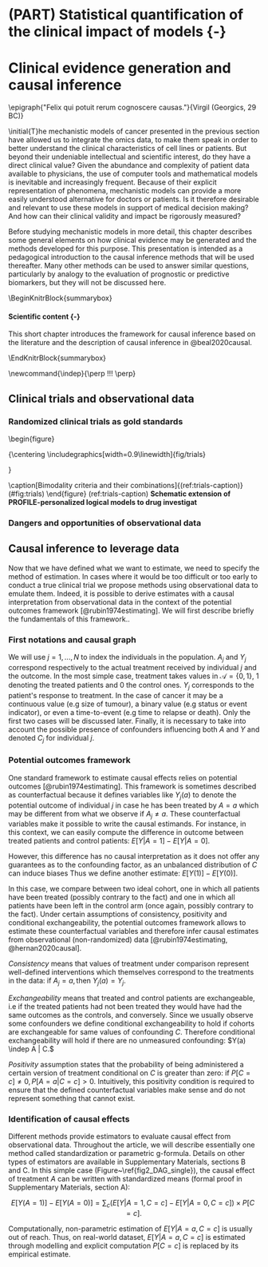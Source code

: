 
# (PART) Statistical quantification of the clinical impact of models {-}

# Clinical evidence generation and causal inference

\epigraph{"Felix qui potuit rerum cognoscere causas."}{Virgil (Georgics, 29 BC)}



\initial{T}he mechanistic models of cancer presented in the previous section have allowed us to integrate the omics data, to make them speak in order to better understand the clinical characteristics of cell lines or patients. But beyond their undeniable intellectual and scientific interest, do they have a direct clinical value? Given the abundance and complexity of patient data available to physicians, the use of computer tools and mathematical models is inevitable and increasingly frequent. Because of their explicit representation of phenomena, mechanistic models can provide a more easily understood alternative for doctors or patients. Is it therefore desirable and relevant to use these models in support of medical decision making? And how can their clinical validity and impact be rigorously measured?




  
Before studying mechanistic models in more detail, this chapter describes some general elements on how clinical evidence may be generated and the methods developed for this purpose. This presentation is intended as a pedagogical introduction to the causal inference methods that will be used thereafter. Many other methods can be used to answer similar questions, particularly by analogy to the evaluation of prognostic or predictive biomarkers, but they will not be discussed here.

\BeginKnitrBlock{summarybox}<div class="summarybox">
#### Scientific content {-}

This short chapter introduces the framework for causal inference based on the literature and the description of causal inference in @beal2020causal.
</div>\EndKnitrBlock{summarybox}

\newcommand{\indep}{\perp \!\!\! \perp}

## Clinical trials and observational data

### Randomized clinical trials as gold standards

\begin{figure}

{\centering \includegraphics[width=0.9\linewidth]{fig/trials} 

}

\caption[Bimodality criteria and their combinations]{(ref:trials-caption)}(\#fig:trials)
\end{figure}
(ref:trials-caption) **Schematic extension of PROFILE-personalized logical models to drug investigat**

### Dangers and opportunities of observational data

## Causal inference to leverage data

Now that we have defined what we want to estimate, we need to specify the method of estimation. In cases where it would be too difficult or too early to conduct a true clinical trial we propose methods using observational data to emulate them. Indeed, it is possible to derive estimates with a causal interpretation from observational data in the context of the potential outcomes framework [@rubin1974estimating]. We will first describe briefly the fundamentals of this framework..

### First notations and causal graph

We will use $j=1,...,N$ to index the individuals in the population. $A_j$ and $Y_j$ correspond respectively to the actual treatment received by individual $j$ and the outcome. In the most simple case, treatment takes values in $\mathcal{A}=\{0, 1\}$, $1$ denoting the treated patients and $0$ the control ones. $Y_j$ corresponds to the patient's response to treatment. In the case of cancer it may be  a continuous value (e.g size of tumour), a binary value (e.g status or event indicator), or even a time-to-event (e.g time to relapse or death). Only the first two cases will be discussed later. Finally, it is necessary to take into account the possible presence of confounders influencing both $A$ and $Y$ and denoted $C_j$ for individual $j$.


### Potential outcomes framework

One standard framework to estimate causal effects relies on potential outcomes [@rubin1974estimating]. This framework is sometimes described as counterfactual because it defines variables like $Y_j(a)$ to denote the potential outcome of individual $j$ in case he has been treated by $A=a$ which may be different from what we observe if $A_j\neq a$. These counterfactual variables make it possible to write the causal estimands. For instance, in this context, we can easily compute the difference in outcome between treated patients and control patients: 
$E[Y | A=1] - E[Y | A=0].$

However, this difference has no causal interpretation as it does not offer any guarantees as to the confounding factor, as an unbalanced distribution of $C$ can induce biases Thus we define another estimate:
$E[Y(1)] - E[Y(0)].$

In this case, we compare between two ideal cohort, one in which all patients have been treated (possibly contrary to the fact) and one in which all patients have been left in the control arm (once again, possibly contrary to the fact). Under certain assumptions of consistency, positivity and conditional exchangeability, the potential outcomes framework allows to estimate these counterfactual variables and therefore infer causal estimates from observational (non-randomized) data [@rubin1974estimating, @hernan2020causal]. 

*Consistency* means that values of treatment under comparison represent well-defined interventions which themselves correspond to the treatments in the data:
$\textrm{if} \: A_j=a,  \textrm{then} \: Y_j(a)=Y_j.$

*Exchangeability* means that treated and control patients are exchangeable, i.e if the treated patients had not been treated they would have had the same outcomes as the controls, and conversely. Since we usually observe some confounders we define conditional exchangeability to hold if cohorts are exchangeable for same values of confounding $C$. Therefore conditional exchangeability will hold if there are no unmeasured confounding:
$Y(a) \indep A | C.$

*Positivity* assumption states that the probability of being administered a certain version of treatment conditional on $C$ is greater than zero:
$\textrm{if} \: P[C=c] \neq 0, P[A=a | C=c] >0.$
Intuitively, this positivity condition is required to ensure that the defined counterfactual variables make sense and do not represent something that cannot exist.

### Identification of causal effects

Different methods provide estimators to evaluate causal effect from observational data. Throughout the article, we will describe essentially one method called standardization or parametric g-formula. Details on other types of estimators are available in Supplementary Materials, sections B and C. In this simple case (Figure~\ref{fig2_DAG_single}), the causal effect of treatment $A$ can be written with standardized means (formal proof in Supplementary Materials, section A):

$$
E[Y(A=1)] - E[Y(A=0)] = \sum_{c} \Big(E[Y | A=1, C=c]-E[Y | A=0, C=c]\Big) \times P[C=c].
$$

Computationally, non-parametric estimation of $E[Y | A=a, C=c]$ is usually out of reach. Thus, on real-world dataset, $E[Y | A=a, C=c]$ is estimated through modelling and explicit computation $P[C=c]$ is replaced by its empirical estimate.

